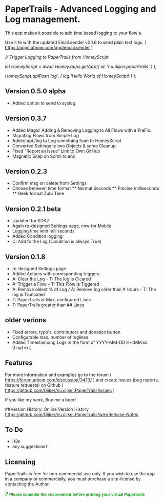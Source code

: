 # PaperTrails - Advanced Logging and Log management.

This app makes it possible to add time based logging to your flow's.

Use it fe with the updated Email.sender v0.1.6 to send plain text logs.
( https://apps.athom.com/app/email.sender )

_// Trigger Logging to PaperTrails from HomeyScript_

_let HomeyScript = await Homey.apps.getApp({ id: 'nu.dijker.papertrails' } );_

_HomeyScript.apiPost('log', { log:'Hello  World  of HomeyScript!'} );_

## Version 0.5.0 alpha
* Added option to send to syslog.

## Version 0.3.7
* Added Magic! Adding & Removing Logging to All Flows with a PreFix.
* Migrating Flows from Simple Log
* Added api /log to Log something from fe HomeyScript
* Converted Settings to two Objects & some Cleanup
* Fixed "Report an issue" Link to Own GitHub
* Magnetic Snap on Scroll to end

## Version 0.2.3
* Confirm msg on delete from Settings
* Choose between time format
** Normal Seconds
** Precise milliseconds
** Geek format Zulu Time

## Version 0.2.1 beta
* Updated for SDK2
* Again re-designed Settings page, now for Mobile
* Logging time with milliseconds
* Added Condition logging:
* C: Add to the Log (Condition is always True)

## Version 0.1.8
* re-designed Settings page
* Added Actions with corresponding triggers:
* A: Clear the Log - T: The log is Cleared
* A: Trigger a Flow - T: This Flow is Tiggered
* A: Remove oldest % of Log / A: Remove log older than # Hours - T: The log is Truncated
* T: PaperTrails at Max. configured Lines
* T: PaperTrails greater than ## Lines

## older verions
* Fixed errors, typo's, contributors and donation button.
* Configurable max. number of loglines
* Added Timestamping Logs in the form of YYYY-MM-DD HH:MM.ss [LogText]

## Features

For more information and examples go to the forum
( https://forum.athom.com/discussion/3473/ ) and create Issues (bug reports, feature requests) on Github ( https://github.com/Dijker/nu.dijker.PaperTrails/issues )  

If you like my work, Buy me a beer!

##Version History:
  Online Version History https://github.com/Dijker/nu.dijker.PaperTrails/wiki/Release-Notes

## To Do
* i18n
* any suggestions?

## Licensing
PaperTrails is free for non-commercial use only. If you wish to use the app in a company or commercially, you must purchase a site-license by contacting the Author.

<font color="#009900" face="Webdings" size="4">P</font><font
  color="#009900" face="verdana,arial,helvetica" size="2"> <strong>Please
consider the environment before printing your virtual Papertrails</strong></font>
